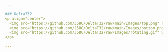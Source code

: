 ```yaml
---

### DeltaT32
<p align="center">
  <img src="https://github.com/J58C/DeltaT32/raw/main/Images/top.png" height="178">
  <img src="https://github.com/J58C/DeltaT32/raw/main/Images/bottom.png" height="178">
  <img src="https://github.com/J58C/DeltaT32/raw/Images/rotating.gif" width="178">
</p>

---
```

